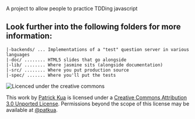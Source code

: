 A project to allow people to practice TDDing javascript

Look further into the following folders for more information:
---

	|-backends/ ... Implementations of a "test" question server in various languages
	|-doc/ ........ HTML5 slides that go alongside
	|-lib/ ........ Where jasmine sits (alongside documentation)
	|-src/ ........ Where you put production source
	|-spec/ ....... Where you'll put the tests
       

<img src="https://github.com/thekua/javascript-tdd/raw/master/doc/images/creative-commons.png"
 alt="Licenced under the creative commons" title="Creative Commons Licence" />

This work by [Patrick Kua](http://www.thekua.com/atwork) is licensed under a [Creative Commons Attribution 3.0 Unported License](http://creativecommons.org/licenses/by/3.0/).
Permissions beyond the scope of this license may be available at [@patkua](http://www.twitter.com/patkua).


